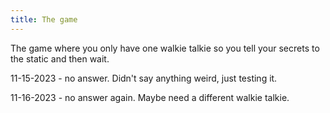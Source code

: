 ```yaml
---
title: The game
---
```


The game where you only have one walkie talkie so you tell your secrets to the static and then wait. 

11-15-2023 - no answer. Didn't say anything weird, just testing it. 

11-16-2023  - no answer again. Maybe need a different walkie talkie. 